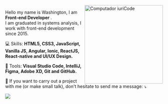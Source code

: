 <img src="https://raw.githubusercontent.com/washingtonbsb/washingtonbsb/master/ilustration.jpeg" min-width="250px" max-width="250px" width="250px" align="right" alt="Computador iuriCode">

<p align="left"> 
  Hello my name is Washington, I am <strong>Front-end Developer</strong> .<br>
  I am graduated in systems analysis, I work with front-end development since 2015.
</p>

<p align="left">
  💻 Skills: <strong>HTML5, CSS3, JavaScript, Vanilla JS, Angular, Ionic, ReactJS, React-native and UI/UX Design.</strong>
</p>

<p align="left">
  💼 Tools: <strong>Visual Studio Code, IntelliJ, Figma, Adobe XD, Git and GitHub.</strong>
</p>

<p align="left">
  💌 If you want to carry out a project with me (or make small talk), don't hesitate to send me a message: ⤵️
</p>

<p align="left">
  
  <a href="https://www.linkedin.com/in/washington-junio-bsb/" alt="Linkedin">
  <img src="https://img.shields.io/badge/-Linkedin-0e76a8?style=for-the-badge&logo=Linkedin&logoColor=white&link=https://www.linkedin.com/in/washington-junio-bsb/" /></a>

 
</p>  
